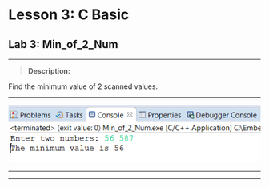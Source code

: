 # Lesson 3: C Basic
## Lab 3: Min_of_2_Num
___
> **Description:**

Find the minimum value of 2 scanned values.
___
![Console ScShot](https://raw.githubusercontent.com/Lobna-ElFadali/Embedded-Systems_Diploma/main/U2_C-Programming/L3_C-Basics/Lecture/Labs/Lab3-Min_of_2_Num/Console_Min_of_2_Num.PNG "Console ScreenShot")
___
___






